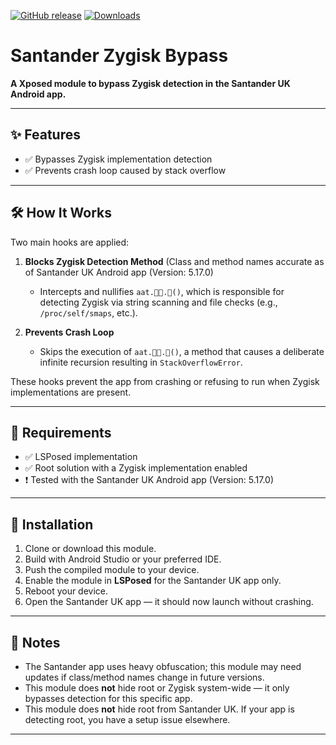 [![GitHub release](https://img.shields.io/github/v/release/mwilky/Santand3rp?style=for-the-badge)](https://github.com/mwilky/Santand3rp/releases)
[![Downloads](https://img.shields.io/github/downloads/mwilky/Santand3rp/total?style=for-the-badge)](https://github.com/mwilky/Santand3rp/releases)

# Santander Zygisk Bypass

**A Xposed module to bypass Zygisk detection in the Santander UK Android app.**

---

## ✨ Features

- ✅ Bypasses Zygisk implementation detection
- ✅ Prevents crash loop caused by stack overflow

---

## 🛠️ How It Works

Two main hooks are applied:

1. **Blocks Zygisk Detection Method** (Class and method names accurate as of Santander UK Android app (Version: 5.17.0)
   - Intercepts and nullifies `aat.᫓ࡥ.᫐()`, which is responsible for detecting Zygisk via string scanning and file checks (e.g., `/proc/self/smaps`, etc.).

2. **Prevents Crash Loop**
   - Skips the execution of `aat.᫕᫁.᫗()`, a method that causes a deliberate infinite recursion resulting in `StackOverflowError`.

These hooks prevent the app from crashing or refusing to run when Zygisk implementations are present.

---

## 🧪 Requirements

- ✅ LSPosed implementation
- ✅ Root solution with a Zygisk implementation enabled
- ❗ Tested with the Santander UK Android app (Version: 5.17.0)

---

## 🚀 Installation

1. Clone or download this module.
2. Build with Android Studio or your preferred IDE.
3. Push the compiled module to your device.
4. Enable the module in **LSPosed** for the Santander UK app only.
5. Reboot your device.
6. Open the Santander UK app — it should now launch without crashing.

---

## 🧠 Notes

- The Santander app uses heavy obfuscation; this module may need updates if class/method names change in future versions.
- This module does **not** hide root or Zygisk system-wide — it only bypasses detection for this specific app.
- This module does **not** hide root from Santander UK. If your app is detecting root, you have a setup issue elsewhere.

---
